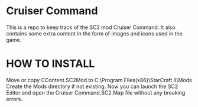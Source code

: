 Cruiser Command
============

This is a repo to keep track of the SC2 mod Cruiser Command. It also contains some extra content in the form of images and icons used in the game.

HOW TO INSTALL
============
Move or copy CContent.SC2Mod to C:\Program Files(x86)\StarCraft II\Mods
Create the Mods directory if not existing.
Now you can launch the SC2 Editor and open the Cruiser Command.SC2.Map file without any breaking errors.
